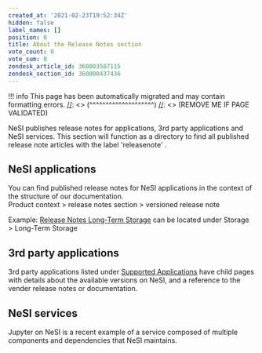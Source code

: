 ```yaml
---
created_at: '2021-02-23T19:52:34Z'
hidden: false
label_names: []
position: 0
title: About the Release Notes section
vote_count: 0
vote_sum: 0
zendesk_article_id: 360003507115
zendesk_section_id: 360000437436
---
```



[//]: <> (REMOVE ME IF PAGE VALIDATED)
[//]: <> (vvvvvvvvvvvvvvvvvvvv)
!!! info
    This page has been automatically migrated and may contain formatting errors.
[//]: <> (^^^^^^^^^^^^^^^^^^^^)
[//]: <> (REMOVE ME IF PAGE VALIDATED)
<p>NeSI publishes release notes for applications, 3rd party applications and NeSI services. This section will function as a directory to find all published release note articles with the label 'releasenote' . </p>
<h2>NeSI applications</h2>
<p>You can find published release notes for NeSI applications in the context of the structure of our documentation. <br><span>Product context &gt; release notes section &gt; versioned release note</span></p>
<p><span>Example: <a href="https://support.nesi.org.nz/hc/en-gb/sections/360000502675" target="_blank" rel="noopener">Release Notes Long-Term Storage</a></span><span> can be located under Storage &gt; Long-Term Storage</span></p>
<h2><span>3rd party applications</span></h2>
<p><span>3rd party applications listed under <a href="https://support.nesi.org.nz/hc/en-gb/sections/360000040076" target="_blank" rel="noopener">Supported Applications</a> have child pages with details about the available versions on NeSI, and a reference to the vender release notes or documentation.</span></p>
<h2><span>NeSI services</span></h2>
<p><span>Jupyter on NeSI is a recent example of a service composed of multiple components and dependencies that NeSI maintains. </span></p>
<p> </p>